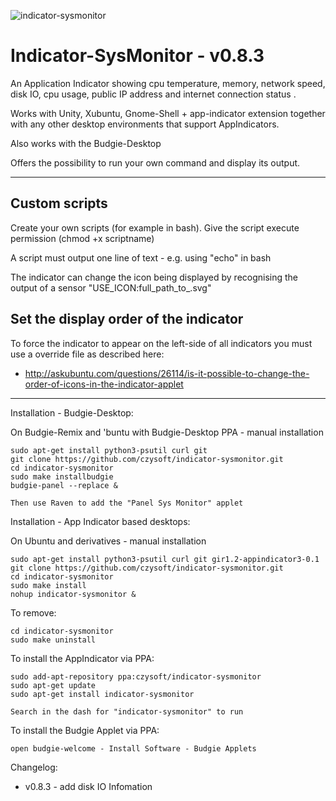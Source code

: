 ![indicator-sysmonitor](https://user-images.githubusercontent.com/9158844/37069705-90f272a2-21c5-11e8-806f-92b20cbf47ae.png)


Indicator-SysMonitor - v0.8.3
===================
An Application Indicator showing cpu temperature, memory, network speed, disk IO, cpu usage, public IP address and internet connection status .

Works with Unity, Xubuntu, Gnome-Shell + app-indicator extension together with any other desktop environments that support AppIndicators.

Also works with the Budgie-Desktop

Offers the possibility to run your own command and display its output.

----

## Custom scripts

Create your own scripts (for example in bash).  Give the script execute permission (chmod +x scriptname)

A script must output one line of text - e.g. using "echo" in bash

The indicator can change the icon being displayed by recognising the output of a sensor "USE_ICON:full_path_to_.svg"

## Set the display order of the indicator

To force the indicator to appear on the left-side of all indicators you must use a override file as described here:

 - http://askubuntu.com/questions/26114/is-it-possible-to-change-the-order-of-icons-in-the-indicator-applet

----

Installation - Budgie-Desktop:

On Budgie-Remix and 'buntu with Budgie-Desktop PPA - manual installation

    sudo apt-get install python3-psutil curl git
    git clone https://github.com/czysoft/indicator-sysmonitor.git
    cd indicator-sysmonitor
    sudo make installbudgie
    budgie-panel --replace &
    
    Then use Raven to add the "Panel Sys Monitor" applet

Installation - App Indicator based desktops:

On Ubuntu and derivatives - manual installation


    sudo apt-get install python3-psutil curl git gir1.2-appindicator3-0.1
    git clone https://github.com/czysoft/indicator-sysmonitor.git
    cd indicator-sysmonitor
    sudo make install
    nohup indicator-sysmonitor &
    
To remove:

    cd indicator-sysmonitor
    sudo make uninstall
        
To install the AppIndicator via PPA:

    sudo add-apt-repository ppa:czysoft/indicator-sysmonitor
    sudo apt-get update
    sudo apt-get install indicator-sysmonitor
    
    Search in the dash for "indicator-sysmonitor" to run

To install the Budgie Applet via PPA:

    open budgie-welcome - Install Software - Budgie Applets

Changelog:
 
 - v0.8.3 - add disk IO Infomation
